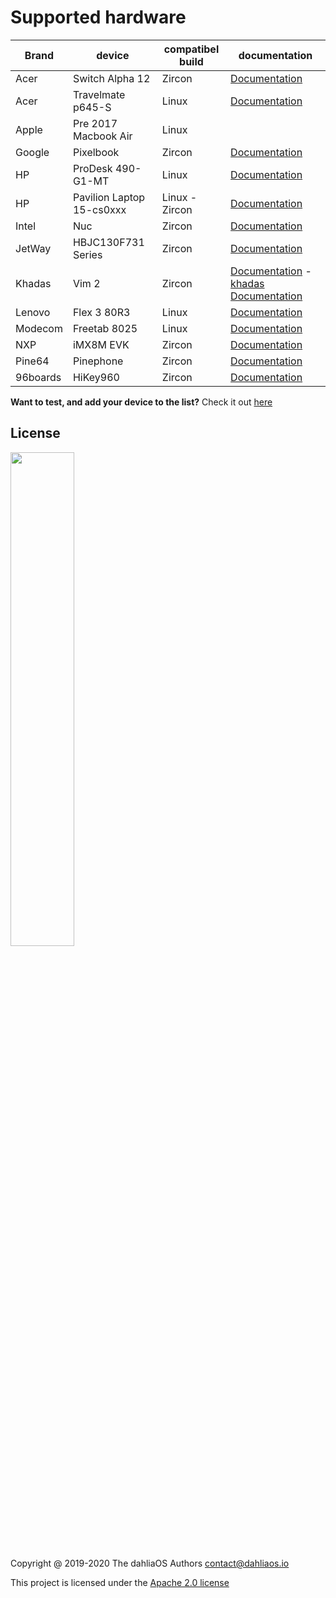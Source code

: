 # Supported hardware

| Brand         | device         | compatibel build | documentation      |      
| -----------  | -----------  | ----------- | ----------- |  
|Acer|Switch Alpha 12|Zircon|[Documentation](https://fuchsia.dev/docs/development/hardware/acer12.md)| 
|Acer|Travelmate p645-S|Linux|[Documentation](hardware/Acer/TravelMate-P645-S.md)| 
|Apple|Pre 2017 Macbook Air|Linux|| 
|Google|Pixelbook|Zircon|[Documentation](https://fuchsia.dev/docs/development/hardware/pixelbook.md)| 
|HP|ProDesk 490-G1-MT|Linux|[Documentation](hardware/HP/ProDesk-490-G1-MT.md)| 
|HP|Pavilion Laptop 15-cs0xxx|Linux - Zircon|[Documentation](hardware/HP/Pavilion-Laptop-15-cs0xxx.md)| 
|Intel|Nuc|Zircon|[Documentation](https://fuchsia.dev/docs/development/hardware/developing_on_nuc.md)| 
|JetWay|HBJC130F731 Series|Zircon|[Documentation](https://fuchsia.dev/fuchsia-src/development/hardware/toulouse)| 
|Khadas|Vim 2|Zircon|[Documentation](https://fuchsia.dev/docs/development/hardware/khadas-vim) - [khadas Documentation](https://docs.khadas.com/vim2/BuildFuchsia.html)| 
|Lenovo|Flex 3 80R3|Linux|[Documentation](hardware/Lenovo/Flex-3-80R3.md)| 
|Modecom|Freetab 8025|Linux|[Documentation](hardware/Modecom/Freetab-8025.md)| 
|NXP|iMX8M EVK|Zircon|[Documentation](https://fuchsia.dev/fuchsia-src/development/hardware/imx8mevk)| 
|Pine64|Pinephone|Zircon|[Documentation](hardware/pine64/Pinephone.md)| 
|96boards|HiKey960|Zircon|[Documentation](https://fuchsia.dev/fuchsia-src/development/hardware/hikey960)| 

**Want to test, and add your device to the list?** Check it out [here](.github/CONTRIBUTING.md)

## License

<p align="left">
  <img width="45%" src="https://github.com/dahlia-os/brand/blob/master/Logo%20SVGs/dahliaOS%20logo%20with%20text%20(drop%20shadow).svg"
</p>

Copyright @ 2019-2020 The dahliaOS Authors contact@dahliaos.io

This project is licensed under the [Apache 2.0 license](LICENSE)
